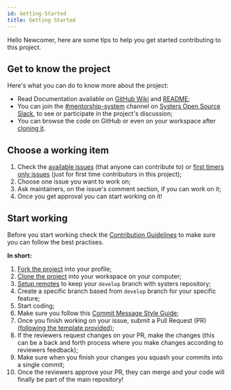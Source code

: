 ```yaml
---
id: Getting-Started
title: Getting Started
---
```

Hello Newcomer, here are some tips to help you get started contributing to this project.

## Get to know the project

Here's what you can do to know more about the project:
- Read Documentation available on [GitHub Wiki](https://github.com/systers/mentorship-backend/wiki) and [README](https://github.com/systers/mentorship-backend/blob/develop/README.md);
- You can join the [#mentorship-system](https://systers-opensource.slack.com/messages/CAE8QK41L/) channel on [Systers Open Source Slack](http://systers.io/slack-systers-opensource/), to see or participate in the project's discussion;
- You can browse the code on GitHub or even on your workspace after [cloning it](https://github.com/systers/mentorship-backend/wiki/Fork,-Clone-&-Remote#clone).

## Choose a working item

1. Check the [available issues](https://github.com/systers/mentorship-backend/issues?q=is%3Aissue+is%3Aopen+label%3A%22Status%3A+Available%22) (that anyone can contribute to) or [first timers only issues](https://github.com/systers/mentorship-backend/labels/First%20Timers%20Only) (just for first time contributors in this project);
2. Choose one issue you want to work on;
3. Ask maintainers, on the issue's comment section, if you can work on it;
4. Once you get approval you can start working on it!

## Start working

Before you start working check the [Contribution Guidelines](https://github.com/systers/mentorship-backend/blob/develop/.github/CONTRIBUTING.md) to make sure you can follow the best practises.

**In short:**

1. [Fork the project](https://github.com/systers/mentorship-backend/wiki/Fork,-Clone-&-Remote#fork) into your profile;
2. [Clone the project](https://github.com/systers/mentorship-backend/wiki/Fork,-Clone-&-Remote#clone) into your workspace on your computer;
3. [Setup remotes](https://github.com/systers/mentorship-backend/wiki/Fork,-Clone-&-Remote#remote) to keep your `develop` branch with systers repository;
4. Create a specific branch based from `develop` branch for your specific feature;
5. Start coding;
6. Make sure you follow this [Commit Message Style Guide](https://github.com/systers/mentorship-backend/wiki/Commit-Message-Style-Guide);
7. Once you finish working on your issue, submit a Pull Request (PR) [(following the template provided)](https://github.com/systers/mentorship-backend/blob/develop/.github/PULL_REQUEST_TEMPLATE.md);
8. If the reviewers request changes on your PR, make the changes (this can be a back and forth process where you make changes according to reviewers feedback);
9. Make sure when you finish your changes you squash your commits into a single commit;
10. Once the reviewers approve your PR, they can merge and your code will finally be part of the main repository!